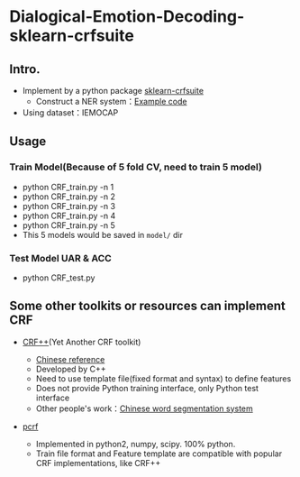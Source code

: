 # Dialogical-Emotion-Decoding-sklearn-crfsuite
## Intro.
* Implement by a python package [sklearn-crfsuite](https://sklearn-crfsuite.readthedocs.io/en/latest/index.html)
    * Construct a NER system：[Example code](https://github.com/TeamHG-Memex/sklearn-crfsuite/blob/master/docs/CoNLL2002.ipynb)
* Using dataset：IEMOCAP
## Usage
### Train Model(Because of 5 fold CV, need to train 5 model)
*    python CRF_train.py -n 1
*    python CRF_train.py -n 2
*    python CRF_train.py -n 3
*    python CRF_train.py -n 4
*    python CRF_train.py -n 5
*    This 5 models would be saved in `model/` dir

### Test Model UAR & ACC
*    python CRF_test.py

## Some other toolkits or resources can implement CRF
*    [CRF++](https://taku910.github.io/crfpp/)(Yet Another CRF toolkit)
      *    [Chinese reference](https://taku910.github.io/crfpp/)
      *    Developed by C++
      *    Need to use template file(fixed format and syntax) to define features
      *    Does not provide Python training interface, only Python test interface
      *    Other people's work：[Chinese word segmentation system](https://github.com/phychaos/pycrfpp)

*    [pcrf](https://github.com/huangzhengsjtu/pcrf)
      *    Implemented in python2, numpy, scipy. 100% python.
      *    Train file format and Feature template are compatible with popular CRF implementations, like CRF++
